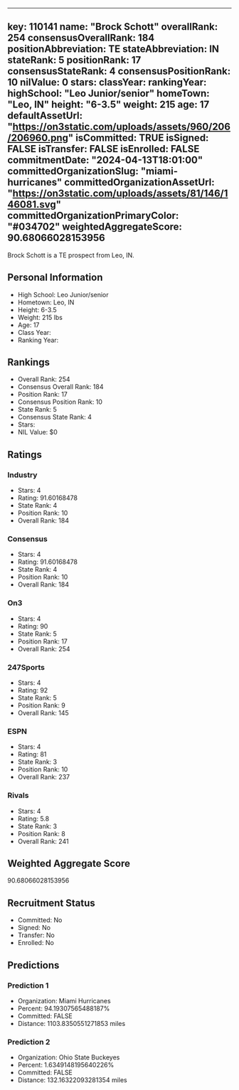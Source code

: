 ---
  key: 110141
  name: "Brock Schott"
  overallRank: 254
  consensusOverallRank: 184
  positionAbbreviation: TE
  stateAbbreviation: IN
  stateRank: 5
  positionRank: 17
  consensusStateRank: 4
  consensusPositionRank: 10
  nilValue: 0
  stars: 
  classYear: 
  rankingYear: 
  highSchool: "Leo Junior/senior"
  homeTown: "Leo, IN"
  height: "6-3.5"
  weight: 215
  age: 17
  defaultAssetUrl: "https://on3static.com/uploads/assets/960/206/206960.png"
  isCommitted: TRUE
  isSigned: FALSE
  isTransfer: FALSE
  isEnrolled: FALSE
  commitmentDate: "2024-04-13T18:01:00"
  committedOrganizationSlug: "miami-hurricanes"
  committedOrganizationAssetUrl: "https://on3static.com/uploads/assets/81/146/146081.svg"
  committedOrganizationPrimaryColor: "#034702"
  weightedAggregateScore: 90.68066028153956
  ---
  
  Brock Schott is a TE prospect from Leo, IN.
  
  ## Personal Information
  - High School: Leo Junior/senior
  - Hometown: Leo, IN
  - Height: 6-3.5
  - Weight: 215 lbs
  - Age: 17
  - Class Year: 
  - Ranking Year: 
  
  ## Rankings
  - Overall Rank: 254
  - Consensus Overall Rank: 184
  - Position Rank: 17
  - Consensus Position Rank: 10
  - State Rank: 5
  - Consensus State Rank: 4
  - Stars: 
  - NIL Value: $0
  
  ## Ratings
  
  ### Industry
  - Stars: 4
  - Rating: 91.60168478
  - State Rank: 4
  - Position Rank: 10
  - Overall Rank: 184
  
  ### Consensus
  - Stars: 4
  - Rating: 91.60168478
  - State Rank: 4
  - Position Rank: 10
  - Overall Rank: 184
  
  ### On3
  - Stars: 4
  - Rating: 90
  - State Rank: 5
  - Position Rank: 17
  - Overall Rank: 254
  
  ### 247Sports
  - Stars: 4
  - Rating: 92
  - State Rank: 5
  - Position Rank: 9
  - Overall Rank: 145
  
  ### ESPN
  - Stars: 4
  - Rating: 81
  - State Rank: 3
  - Position Rank: 10
  - Overall Rank: 237
  
  ### Rivals
  - Stars: 4
  - Rating: 5.8
  - State Rank: 3
  - Position Rank: 8
  - Overall Rank: 241
  
  ## Weighted Aggregate Score
  90.68066028153956
  
  ## Recruitment Status
  - Committed: No
  - Signed: No
  - Transfer: No
  - Enrolled: No
  
  
  
  ## Predictions
  
  ### Prediction 1
  - Organization: Miami Hurricanes
  - Percent: 94.19307565488187%
  - Committed: FALSE
  - Distance: 1103.8350551271853 miles
  
  ### Prediction 2
  - Organization: Ohio State Buckeyes
  - Percent: 1.6349148195640226%
  - Committed: FALSE
  - Distance: 132.16322093281354 miles
  